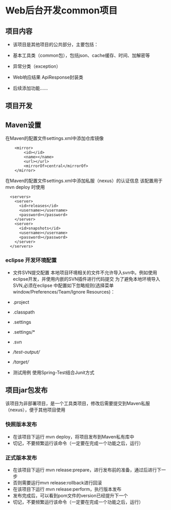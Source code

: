 # Web后台开发common项目

## 项目内容

- 该项目是其他项目的公共部分，主要包括：

 - 基本工具类（common包），包括json、cache缓存、时间、加解密等
 - 异常分类（exception）
 - Web响应结果 ApiResponse封装类
 - 后续添加功能……

## 项目开发

## Maven设置

在Maven的配置文件settings.xml中添加仓库镜像

```
	<mirror>
		<id></id>
		<name></name>
		<url></url>
		<mirrorOf>central</mirrorOf>
	</mirror>
```

在Maven的配置文件settings.xml中添加私服（nexus）的认证信息
该配置用于 mvn deploy 时使用

```
  <servers>
    <server>
      <id>releases</id>
      <username></username>
      <password></password>
    </server>
    <server>
      <id>snapshots</id>
      <username></username>
      <password></password>
    </server>
  </servers>
```

### eclipse 开发环境配置

- 文件SVN提交配置
本地项目环境相关的文件不允许导入svn中。例如使用eclipse开发，并使用内嵌的SVN插件进行代码提交
为了避免本地环境导入SVN,必须在eclipse 中配置如下忽略规则(选择菜单window/Preferences/Team/Ignore Resources)：

 - .project
 - .classpath
 - .settings
 - .settings/*
 - .svn
 - */test-output/*
 - */target/*
 
- 测试用例
使用Spring-Test结合Junit方式

## 项目jar包发布

该项目为非部署项目，是一个工具类项目，修改后需要提交到Maven私服（nexus），便于其他项目使用

### 快照版本发布

- 在该项目下运行 mvn deploy，将项目发布到Maven私有库中
- 切记，不要频繁运行该命令（一定要在完成一个功能之后，运行）

### 正式版本发布

- 在该项目下运行 mvn release:prepare，进行发布前的准备，通过后进行下一步
- 否则需要运行mvn release:rollback进行回滚
- 在该项目下运行 mvn release:perform，执行版本发布
- 发布完成后，可以看到pom文件的version已经提升下一个
- 切记，不要频繁运行该命令（一定要在完成一个功能之后，运行）

